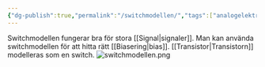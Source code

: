 ```yaml
---
{"dg-publish":true,"permalink":"/switchmodellen/","tags":["analogelektronik"]}
---
```


Switchmodellen fungerar bra för stora [[Signal\|signaler]]. Man kan använda switchmodellen för att hitta rätt [[Biasering\|bias]]. [[Transistor\|Transistorn]] modelleras som en switch.
![switchmodellen.png](/img/user/images/switchmodellen.png)


